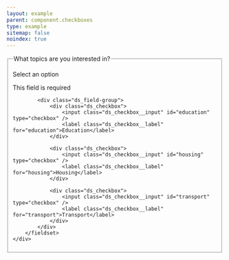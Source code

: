 ```yaml
---
layout: example
parent: component.checkboxes
type: example
sitemap: false
noindex: true
---
```

<div class="ds_question">
    <div class="ds_question  ds_question--error" id="error-id">
        <fieldset aria-describedby="ds_hint" aria-invalid="true">
            <legend>What topics are you interested in?</legend>
            <p class="ds_hint-text" id="ds_hint">Select an option</p>
            <p class="ds_question__error-message">This field is required</p>

            <div class="ds_field-group">
                <div class="ds_checkbox">
                    <input class="ds_checkbox__input" id="education" type="checkbox" />
                    <label class="ds_checkbox__label" for="education">Education</label>
                </div>

                <div class="ds_checkbox">
                    <input class="ds_checkbox__input" id="housing" type="checkbox" />
                    <label class="ds_checkbox__label" for="housing">Housing</label>
                </div>

                <div class="ds_checkbox">
                    <input class="ds_checkbox__input" id="transport" type="checkbox" />
                    <label class="ds_checkbox__label" for="transport">Transport</label>
                </div>
            </div>
        </fieldset>
    </div>
</div>
